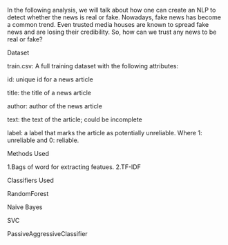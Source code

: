 
In the following analysis, we will talk about how one can create an NLP to detect whether the news is real or fake. Nowadays, fake news has become a common trend. Even trusted media houses are known to spread fake news and are losing their credibility. So, how can we trust any news to be real or fake?

Dataset

train.csv: A full training dataset with the following attributes:

id: unique id for a news article

title: the title of a news article

author: author of the news article

text: the text of the article; could be incomplete

label: a label that marks the article as potentially unreliable. Where 1: unreliable and 0: reliable.


Methods Used

1.Bags of word for extracting featues.
2.TF-IDF

Classifiers Used

RandomForest

Naive Bayes

SVC

PassiveAggressiveClassifier
